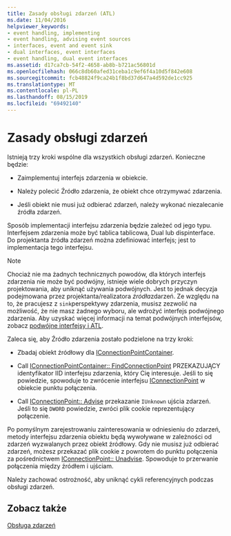 ```yaml
---
title: Zasady obsługi zdarzeń (ATL)
ms.date: 11/04/2016
helpviewer_keywords:
- event handling, implementing
- event handling, advising event sources
- interfaces, event and event sink
- dual interfaces, event interfaces
- event handling, dual event interfaces
ms.assetid: d17ca7cb-54f2-4658-ab8b-b721ac56801d
ms.openlocfilehash: 066c8db60afed31ceba1c9ef6f4a10d5f842e608
ms.sourcegitcommit: fcb48824f9ca24b1f8bd37d647a4d592de1cc925
ms.translationtype: MT
ms.contentlocale: pl-PL
ms.lasthandoff: 08/15/2019
ms.locfileid: "69492140"
---
```

# <a name="event-handling-principles"></a>Zasady obsługi zdarzeń

Istnieją trzy kroki wspólne dla wszystkich obsługi zdarzeń. Konieczne będzie:

- Zaimplementuj interfejs zdarzenia w obiekcie.

- Należy polecić Źródło zdarzenia, że obiekt chce otrzymywać zdarzenia.

- Jeśli obiekt nie musi już odbierać zdarzeń, należy wykonać niezalecanie źródła zdarzeń.

Sposób implementacji interfejsu zdarzenia będzie zależeć od jego typu. Interfejsem zdarzenia może być tablica tablicowa, Dual lub dispinterface. Do projektanta źródła zdarzeń można zdefiniować interfejs; jest to implementacja tego interfejsu.

> [!NOTE]
>  Chociaż nie ma żadnych technicznych powodów, dla których interfejs zdarzenia nie może być podwójny, istnieje wiele dobrych przyczyn projektowania, aby uniknąć używania podwójnych. Jest to jednak decyzja podejmowana przez projektanta/realizatora *źródła*zdarzeń. Ze względu na to, że pracujesz z `sink`perspektywy zdarzenia, musisz zezwolić na możliwość, że nie masz żadnego wyboru, ale wdrożyć interfejs podwójnego zdarzenia. Aby uzyskać więcej informacji na temat podwójnych interfejsów, zobacz [podwójne interfejsy i ATL](../atl/dual-interfaces-and-atl.md).

Zaleca się, aby Źródło zdarzenia zostało podzielone na trzy kroki:

- Zbadaj obiekt źródłowy dla [IConnectionPointContainer](/windows/win32/api/ocidl/nn-ocidl-iconnectionpointcontainer).

- Call [IConnectionPointContainer:: FindConnectionPoint](/windows/win32/api/ocidl/nf-ocidl-iconnectionpointcontainer-findconnectionpoint) PRZEKAZUJĄCY identyfikator IID interfejsu zdarzenia, który Cię interesuje. Jeśli to się powiedzie, spowoduje to zwrócenie interfejsu [IConnectionPoint](/windows/win32/api/ocidl/nn-ocidl-iconnectionpoint) w obiekcie punktu połączenia.

- Call [IConnectionPoint:: Advise](/windows/win32/api/ocidl/nf-ocidl-iconnectionpoint-advise) przekazanie `IUnknown` ujścia zdarzeń. Jeśli to się `DWORD` powiedzie, zwróci plik cookie reprezentujący połączenie.

Po pomyślnym zarejestrowaniu zainteresowania w odniesieniu do zdarzeń, metody interfejsu zdarzenia obiektu będą wywoływane w zależności od zdarzeń wyzwalanych przez obiekt źródłowy. Gdy nie musisz już odbierać zdarzeń, możesz przekazać plik cookie z powrotem do punktu połączenia za pośrednictwem [IConnectionPoint:: Unadvise](/windows/win32/api/ocidl/nf-ocidl-iconnectionpoint-unadvise). Spowoduje to przerwanie połączenia między źródłem i ujściam.

Należy zachować ostrożność, aby uniknąć cykli referencyjnych podczas obsługi zdarzeń.

## <a name="see-also"></a>Zobacz także

[Obsługa zdarzeń](../atl/event-handling-and-atl.md)
